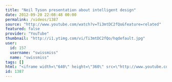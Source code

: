 ```yaml
---
title: "Neil Tyson presentation about intelligent design"
date: 2012-09-20 22:08:48 00:00
permalink: /videos/1387
source: "http://www.youtube.com/watch?v=Ti3mtDC2fQo&feature=related"
featured: false
provider: "YouTube"
thumbnail: "http://i1.ytimg.com/vi/Ti3mtDC2fQo/hqdefault.jpg"
user:
  id: 157
  username: "swissmiss"
  name: "swissmiss"
tags: []
html: "<iframe width=\"640\" height=\"360\" src=\"http://www.youtube.com/embed/Ti3mtDC2fQo?wmode=transparent&fs=1&feature=oembed\" frameborder=\"0\" allowfullscreen></iframe>"
id: 1387
---
```


